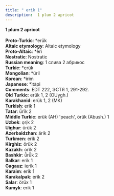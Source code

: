 ```yaml
---
title: " erik 1"
description:  1 plum 2 apricot
---
```

<p data-pagefind-weight="0.5">
<strong> 1 plum 2 apricot</strong><br><br>
<strong>Proto-Turkic</strong>:  *erük<br>
<strong>Altaic etymology</strong>:  Altaic etymology<br>
<strong> Proto-Altaic</strong>:  *èrì<br>
<strong>Nostratic</strong>:  Nostratic<br>
<strong>Russian meaning</strong>:  1 слива 2 абрикос<br>
<strong>Turkic</strong>:  *erük<br>
<strong>Mongolian</strong>:  *üril<br>
<strong>Korean</strong>:  *ɨrɨm<br>
<strong>Japanese</strong>:  *ìtàpi<br>
<strong>Comments</strong>:  EDT 222, ЭСТЯ 1, 291-292.<br>
<strong>Old Turkic</strong>:  erük 1, 2 (OUygh.)<br>
<strong>Karakhanid</strong>:  erük 1, 2 (MK)<br>
<strong>Turkish</strong>:  erik 1<br>
<strong>Tatar</strong>:  ü̆rĭk 2<br>
<strong>Middle Turkic</strong>:  erük (AH) 'peach', örük (Abush.) 1<br>
<strong>Uzbek</strong>:  ọrịk 2<br>
<strong>Uighur</strong>:  ürük 2<br>
<strong>Azerbaidzhan</strong>:  ärik 2<br>
<strong>Turkmen</strong>:  erik 2<br>
<strong>Kirghiz</strong>:  örük 2<br>
<strong>Kazakh</strong>:  orĭk 2<br>
<strong>Bashkir</strong>:  ü̆rü̆k 2<br>
<strong>Balkar</strong>:  erik 1<br>
<strong>Gagauz</strong>:  ierik 1<br>
<strong>Karaim</strong>:  erik 1<br>
<strong>Karakalpak</strong>:  erik 2<br>
<strong>Salar</strong>:  örüx 1<br>
<strong>Kumyk</strong>:  erik 1<br>

</p>
